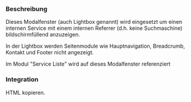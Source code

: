 ### Beschreibung
Dieses Modalfenster (auch Lightbox genannt) wird eingesetzt um einen internen Service mit einem internen Referrer (d.h. keine Suchmaschine) bildschirmfüllend anzuzeigen. 

In der Lightbox werden Seitenmodule wie Hauptnavigation, Breadcrumb, Kontakt und Footer nicht angezeigt.

Im Modul "Service Liste" wird auf dieses Modalfenster referenziert

### Integration

HTML kopieren.
